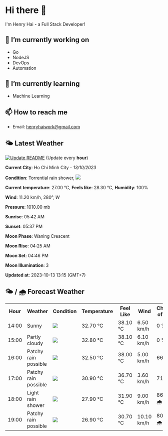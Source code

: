 # Hi there 👋

I'm Henry Hai - a Full Stack Developer!

## 🔭 I’m currently working on

- Go
- NodeJS
- DevOps
- Automation

## 🌱 I’m currently learning

- Machine Learning

## 📫 How to reach me

- Email: <henryhaiwork@gmail.com>

## 🌤️ Latest Weather
[![Update README](https://github.com/henry0hai/henry0hai/actions/workflows/udpateReadme.yml/badge.svg)](https://github.com/henry0hai/henry0hai/actions/workflows/udpateReadme.yml)
(Update every **hour**)
<!-- CURRENT_WEATHER:START -->
**Current City**: Ho Chi Minh City - *13/10/2023*

**Condition**: Torrential rain shower, <img src="https://cdn.weatherapi.com/weather/64x64/day/359.png"/>

**Current temperature**: 27.00 °C, **Feels like**: 28.30 °C, **Humidity**: 100%

**Wind**: 11.20 km/h, 280°, *W*

**Pressure**: 1010.00 mb

**Sunrise**: 05:42 AM

**Sunset**: 05:37 PM

**Moon Phase**: Waning Crescent

**Moon Rise**: 04:25 AM

**Moon Set**: 04:46 PM

**Moon Illumination**: 3

**Updated at**: 2023-10-13 13:15 (GMT+7)<!-- CURRENT_WEATHER:END -->

## 🌤️ / 🌧️ Forecast Weather
<!-- FORECAST_WEATHER:START -->
<table>
		<tr>
			<th>Hour</th>
			<th>Weather</th>
			<th>Condition</th>
			<th>Temperature</th>
			<th>Feel Like</th>
			<th>Wind</th>
			<th>Chance of Rain</th>
		</tr>
				<tr>
					<td>14:00</td>
					<td>Sunny</td>
					<td><img src='https://cdn.weatherapi.com/weather/64x64/day/113.png'/></td>
					<td>32.70 °C</td>
					<td>38.10 °C</td>
					<td>6.50 km/h</td>
					<td>0 %</td>
				</tr>
				<tr>
					<td>15:00</td>
					<td>Partly cloudy</td>
					<td><img src='https://cdn.weatherapi.com/weather/64x64/day/116.png'/></td>
					<td>32.80 °C</td>
					<td>38.10 °C</td>
					<td>6.10 km/h</td>
					<td>0 %</td>
				</tr>
				<tr>
					<td>16:00</td>
					<td>Patchy rain possible</td>
					<td><img src='https://cdn.weatherapi.com/weather/64x64/day/176.png'/></td>
					<td>32.50 °C</td>
					<td>38.00 °C</td>
					<td>5.00 km/h</td>
					<td>66 %</td>
				</tr>
				<tr>
					<td>17:00</td>
					<td>Patchy rain possible</td>
					<td><img src='https://cdn.weatherapi.com/weather/64x64/day/176.png'/></td>
					<td>30.90 °C</td>
					<td>36.70 °C</td>
					<td>3.60 km/h</td>
					<td>71 %</td>
				</tr>
				<tr>
					<td>18:00</td>
					<td>Light rain shower</td>
					<td><img src='https://cdn.weatherapi.com/weather/64x64/night/353.png'/></td>
					<td>27.90 °C</td>
					<td>31.90 °C</td>
					<td>9.00 km/h</td>
					<td>86 % 🌧️</td>
				</tr>
				<tr>
					<td>19:00</td>
					<td>Patchy rain possible</td>
					<td><img src='https://cdn.weatherapi.com/weather/64x64/night/176.png'/></td>
					<td>26.90 °C</td>
					<td>30.70 °C</td>
					<td>10.10 km/h</td>
					<td>80 % 🌧️</td>
				</tr>
</table>
<!-- FORECAST_WEATHER:END -->
